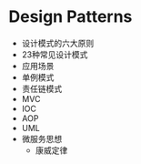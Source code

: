 # Design Patterns

- 设计模式的六大原则
- 23种常见设计模式
- 应用场景
- 单例模式
- 责任链模式
- MVC
- IOC
- AOP
- UML
- 微服务思想
  - 康威定律

